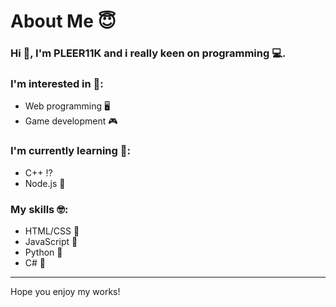 <h1>About Me 😇</h1>
<h3>Hi 👋, I'm PLEER11K and i really keen on programming 💻.</h3>
<h3>I'm interested in 🧐:</h3>

<ul>
  <li>Web programming 🖥</li>
  <li>Game development 🎮</li>
</ul>

<h3>I'm currently learning 🤔:</h3>
<ul>
  <li>C++ ⁉</li>
  <li>Node.js 🧰</li>
</ul>

<h3>My skills 🤓:</h3>
<ul>
  <li>HTML/CSS 📃</li>
  <li>JavaScript 🧱</li>
  <li>Python 🐍</li>
  <li>C# 🚙</li>
</ul>
<hr/>
<p>Hope you enjoy my works!</p>
